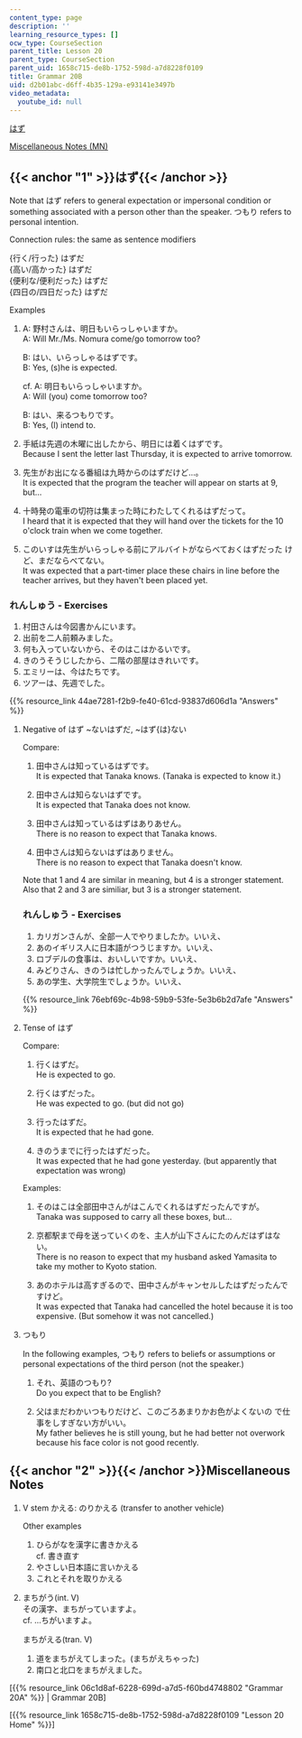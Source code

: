 ```yaml
---
content_type: page
description: ''
learning_resource_types: []
ocw_type: CourseSection
parent_title: Lesson 20
parent_type: CourseSection
parent_uid: 1658c715-de8b-1752-598d-a7d8228f0109
title: Grammar 20B
uid: d2b01abc-d6ff-4b35-129a-e93141e3497b
video_metadata:
  youtube_id: null
---
```


[はず](#1)

[Miscellaneous Notes (MN)](#2)

{{< anchor "1" >}}はず{{< /anchor >}}
-----------------------------------

Note that はず refers to general expectation or impersonal condition or something associated with a person other than the speaker. つもり refers to personal intention.

Connection rules: the same as sentence modifiers

{行く/行った} はずだ  
{高い/高かった} はずだ  
{便利な/便利だった} はずだ  
{四日の/四日だった} はずだ

Examples

1.  A: 野村さんは、明日もいらっしゃいますか。  
    A: Will Mr./Ms. Nomura come/go tomorrow too?
    
    B: はい、いらっしゃるはずです。  
    B: Yes, (s)he is expected.
    
    cf. A: 明日もいらっしゃいますか。  
    A: Will (you) come tomorrow too?
    
    B: はい、来るつもりです。  
    B: Yes, (I) intend to.
    
2.  手紙は先週の木曜に出したから、明日には着くはずです。  
    Because I sent the letter last Thursday, it is expected to arrive tomorrow.
    
3.  先生がお出になる番組は九時からのはずだけど…。  
    It is expected that the program the teacher will appear on starts at 9, but...
    
4.  十時発の電車の切符は集まった時にわたしてくれるはずだって。  
    I heard that it is expected that they will hand over the tickets for the 10 o'clock train when we come together.
    
5.  このいすは先生がいらっしゃる前にアルバイトがならべておくはずだった けど、まだならべてない。  
    It was expected that a part-timer place these chairs in line before the teacher arrives, but they haven't been placed yet.
    

### れんしゅう - Exercises

1.  村田さんは今図書かんにいます。
2.  出前を二人前頼みました。
3.  何も入っていないから、そのはこはかるいです。
4.  きのうそうじしたから、二階の部屋はきれいです。
5.  エミリーは、今はたちです。
6.  ツアーは、先週でした。

{{% resource_link 44ae7281-f2b9-fe40-61cd-93837d606d1a "Answers" %}}

1.  Negative of はず ~ないはずだ, ~はず{は}ない
    
    Compare:
    
    1.  田中さんは知っているはずです。  
        It is expected that Tanaka knows. (Tanaka is expected to know it.)
        
    2.  田中さんは知らないはずです。  
        It is expected that Tanaka does not know.
        
    3.  田中さんは知っているはずはありあせん。  
        There is no reason to expect that Tanaka knows.
        
    4.  田中さんは知らないはずはありません。  
        There is no reason to expect that Tanaka doesn't know.
        
    
    Note that 1 and 4 are similar in meaning, but 4 is a stronger statement. Also that 2 and 3 are similiar, but 3 is a stronger statement.
    
    ### れんしゅう - Exercises
    
      
    
    1.  カリガンさんが、全部一人でやりましたか。いいえ、
    2.  あのイギリス人に日本語がつうじますか。いいえ、
    3.  ロブデルの食事は、おいしいですか。いいえ、
    4.  みどりさん、きのうは忙しかったんでしょうか。いいえ、
    5.  あの学生、大学院生でしょうか。いいえ、
    
    {{% resource_link 76ebf69c-4b98-59b9-53fe-5e3b6b2d7afe "Answers" %}}
    
2.  Tense of はず
    
    Compare:
    
    1.  行くはずだ。  
        He is expected to go.
        
    2.  行くはずだった。  
        He was expected to go. (but did not go)
        
    3.  行ったはずだ。  
        It is expected that he had gone.
        
    4.  きのうまでに行ったはずだった。  
        It was expected that he had gone yesterday. (but apparently that expectation was wrong)
        
    
    Examples:
    
    1.  そのはこは全部田中さんがはこんでくれるはずだったんですが。  
        Tanaka was supposed to carry all these boxes, but...
        
    2.  京都駅まで母を送っていくのを、主人が山下さんにたのんだはずはない。  
        There is no reason to expect that my husband asked Yamasita to take my mother to Kyoto station.
        
    3.  あのホテルは高すぎるので、田中さんがキャンセルしたはずだったんですけど。  
        It was expected that Tanaka had cancelled the hotel because it is too expensive. (But somehow it was not cancelled.)
        
3.  つもり
    
    In the following examples, つもり refers to beliefs or assumptions or personal expectations of the third person (not the speaker.)
    
    1.  それ、英語のつもり?  
        Do you expect that to be English?
        
    2.  父はまだわかいつもりだけど、このごろあまりかお色がよくないの で仕事をしすぎない方がいい。  
        My father believes he is still young, but he had better not overwork because his face color is not good recently.
        

{{< anchor "2" >}}{{< /anchor >}}Miscellaneous Notes
----------------------------------------------------

1.  V stem かえる: のりかえる (transfer to another vehicle)
    
    Other examples
    
    1.  ひらがなを漢字に書きかえる  
        cf. 書き直す
    2.  やさしい日本語に言いかえる
    3.  これとそれを取りかえる
2.  まちがう(int. V)  
    その漢字、まちがっていますよ。  
    cf. …ちがいますよ。
    
    まちがえる(tran. V)
    
    1.  道をまちがえてしまった。(まちがえちゃった)
    2.  南口と北口をまちがえました。

\[{{% resource_link 06c1d8af-6228-699d-a7d5-f60bd4748802 "Grammar 20A" %}} | Grammar 20B\]

\[{{% resource_link 1658c715-de8b-1752-598d-a7d8228f0109 "Lesson 20 Home" %}}\]